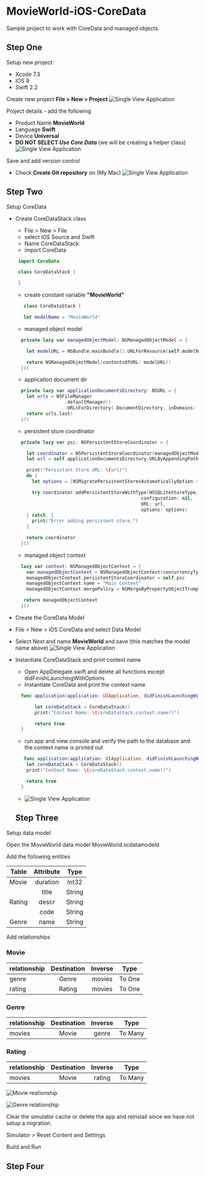 # MovieWorld-iOS-CoreData

Sample project to work with CoreData and managed objects.

## Step One
Setup new project.
 * Xcode 7.3
 * IOS 9
 * Swift 2.2


 Create new project  **File > New > Project**
 ![Single View Application](https://github.com/tbone21w/MovieWorld-iOS-CoreData/raw/master/resources/singleview_app.png "Single View Application")


 Project details - add the following
  * Product Name **MovieWorld**
  * Language **Swift**
  * Device **Universal**
  *  **DO NOT SELECT _Use Core Data_** (we will be creating a helper class)
 ![Single View Application](https://github.com/tbone21w/MovieWorld-iOS-CoreData/raw/master/resources/project_details.png "Project Details")

 Save and add version control
  * Check **Create Git repository** on (My Mac)
 ![Single View Application](https://github.com/tbone21w/MovieWorld-iOS-CoreData/raw/master/resources/version_control.png "Version Control")

## Step Two
Setup CoreData
 * Create CoreDataStack class
   * File > New > File
   * select iOS Source and Swift
   * Name CoreDataStack
   * import CoreData
   ```swift
    import CoreData

    class CoreDataStack {

    }
   ```
   * create constant variable **"MovieWorld"**
   ```swift
      class CoreDataStack {

      let modelName = "MovieWorld"
   ```
   * managed object model
   ```swift
     private lazy var managedObjectModel: NSManagedObjectModel = {

       let modelURL = NSBundle.mainBundle().URLForResource(self.modelName, withExtension: "momd")!

       return NSManagedObjectModel(contentsOfURL: modelURL)!
     }()
   ```
   * application document dir
   ```swift
     private lazy var applicationDocumentsDirectory: NSURL = {
       let urls = NSFileManager
                     .defaultManager()
                     .URLsForDirectory(.DocumentDirectory, inDomains: .UserDomainMask)
       return urls.last!
     }()
   ```
   * persistent store coordinator
   ```swift
     private lazy var psc: NSPersistentStoreCoordinator = {

       let coordinator = NSPersistentStoreCoordinator(managedObjectModel: self.managedObjectModel)
       let url = self.applicationDocumentsDirectory.URLByAppendingPathComponent(self.modelName)

       print("Persistant Store URL: \(url)")
       do {
         let options = [NSMigratePersistentStoresAutomaticallyOption : true]

         try coordinator.addPersistentStoreWithType(NSSQLiteStoreType,
                                                 configuration: nil,
                                                 URL: url,
                                                 options: options)
       } catch  {
         print("Error adding persistent store.")
       }

       return coordinator
     }()
   ```
   * managed object context
   ```swift
     lazy var context: NSManagedObjectContext = {
       var managedObjectContext = NSManagedObjectContext(concurrencyType: .MainQueueConcurrencyType)
       managedObjectContext.persistentStoreCoordinator = self.psc
       managedObjectContext.name = "Main Context"
       managedObjectContext.mergePolicy = NSMergeByPropertyObjectTrumpMergePolicy

      return managedObjectContext
     }()
   ```
 * Create the CoreData Model
  * File > New > iOS CoreData and select Data Model
  * Select Next and name **MovieWorld** and save  (this matches the model name above)
   ![Single View Application](https://github.com/tbone21w/MovieWorld-iOS-CoreData/raw/master/resources/new_datamodel.png "New Data Model")
 * Instantiate CoreDataStack and print context name
   * Open AppDelegate.swift and delete all functions except didFinishLaunchingWithOptions
   * Instantiate CoreData and print the context name
   ```swift
     func application(application: UIApplication, didFinishLaunchingWithOptions launchOptions: [NSObject: AnyObject]?) -> Bool {

          let coreDataStack = CoreDataStack()
          print("Context Name: \(coreDataStack.context.name!)")

          return true
     }
   ```
   * run app and view console and verify the path to the database and the context name is printed out
   ```swift
      func application(application: UIApplication, didFinishLaunchingWithOptions launchOptions: [NSObject: AnyObject]?) -> Bool {
       let coreDataStack = CoreDataStack()
       print("Context Name: \(coreDataStack.context.name!)")

       return true
     }
   ```
   * ![Single View Application](https://github.com/tbone21w/MovieWorld-iOS-CoreData/raw/master/resources/console_step_2.png "Console")

   ## Step Three
Setup data model

Open the MovieWorld data model MovieWorld.xcdatamodeld

Add the following entities

| Table   |      Attribute      |  Type |
|----------|:-------------:|:------:|
| Movie |  duration | Int32 |
|       |  title | String |
| Rating |  descr | String |
|       |  code | String |
| Genre |  name | String |

Add relationships

### Movie

| relationship | Destination | Inverse | Type |
|----------|:-------------:|:------:|:------:|
| genre |  Genre | movies | To One |
| rating |  Rating | movies | To One |

### Genre

| relationship | Destination | Inverse | Type |
|----------|:-------------:|:------:|:------:|
| movies |  Movie | genre | To Many |

### Rating

| relationship | Destination | Inverse | Type |
|----------|:-------------:|:------:|:------:|
| movies |  Movie | rating | To Many |

 ![Movie reationship ](https://github.com/tbone21w/MovieWorld-iOS-CoreData/raw/master/resources/movie_model_step_3.png "Movie relationship")

  ![Genre relationship](https://github.com/tbone21w/MovieWorld-iOS-CoreData/raw/master/resources/genre_model_step_3.png "Genre relationship")
  
  Clear the simulator cache or delete the app and reinstall since we have not setup a migration.
  
  Simulator > Reset Content and Settings
  
  Build and Run
  
  
## Step Four
